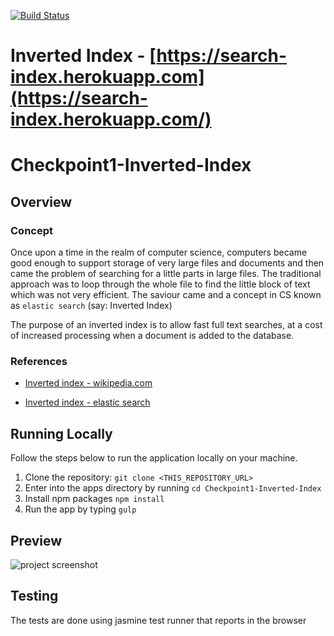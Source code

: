 [![Build Status](https://travis-ci.org/andela-oakinseye/checkpoint1-inverted-index.svg?branch=dev-2)](https://travis-ci.org/andela-oakinseye/checkpoint1-inverted-index)
# Inverted Index - [https://search-index.herokuapp.com](https://search-index.herokuapp.com/)


# Checkpoint1-Inverted-Index
## Overview
### Concept
Once upon a time in the realm of computer science, computers became good enough to support storage of very large files and documents and then came the problem of searching for a little parts in large files.
The traditional approach was to loop through the whole file to find the little block of text which was not very efficient. The saviour came and a concept in CS known as `elastic search` (say: Inverted Index) 

The purpose of an inverted index is to allow fast full text searches, at a cost of increased processing when a document is added to the database.

### References
* [Inverted index - wikipedia.com](https://en.wikipedia.org/wiki/Inverted_index) 

* [Inverted index - elastic search](https://www.elastic.co/guide/en/elasticsearch/guide/current/inverted-index.html) 


## Running Locally
Follow the steps below to run the application locally on your machine.

 1. Clone the repository: `git clone <THIS_REPOSITORY_URL>`
 2. Enter into the apps directory by running `cd Checkpoint1-Inverted-Index`
 3. Install npm packages `npm install`
 4. Run the app by typing `gulp`


## Preview
![project screenshot](https://3.bp.blogspot.com/-bLKZAS35aC4/WD5kYYx2A2I/AAAAAAAAAbg/-1h5ZLTAVfQVex3y9Md-EU6BZhwgaOaJQCLcB/s1600/Screen%2BShot%2B2016-11-30%2Bat%2B6.30.11%2BAM.png "Inverted Index Preview")




## Testing

The tests are done using jasmine test runner that reports in the browser
